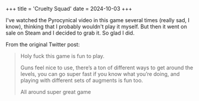 +++
title = 'Cruelty Squad'
date = 2024-10-03
+++

I've watched the Pyrocynical video in this game several times (really sad, I know), thinking that I probably wouldn't play it myself. But then it went on sale on Steam and I decided to grab it. So glad I did. 

<!--more-->

From the original Twitter post: 

> Holy fuck this game is fun to play. 
>
> Guns feel nice to use, there’s a ton of different ways to get around the levels, you can go super fast if you know what you’re doing, and playing with different sets of augments is fun too.
>
> All around super great game